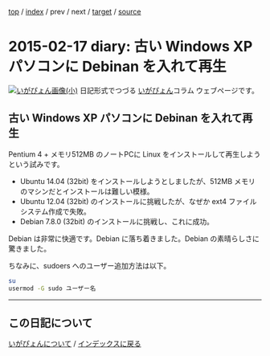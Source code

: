 [top](https://igapyon.github.io/diary/) 
 / [index](https://igapyon.github.io/diary/2015/index.html) 
 / prev 
 / next 
 / [target](https://igapyon.github.io/diary/2015/ig150217.html) 
 / [source](https://github.com/igapyon/diary/blob/gh-pages/2015/ig150217.html.src.md) 

2015-02-17 diary: 古い Windows XP パソコンに Debinan を入れて再生
=====================================================================================================
[![いがぴょん画像(小)](https://igapyon.github.io/diary/images/iga200306s.jpg "いがぴょん")](https://igapyon.github.io/diary/memo/memoigapyon.html) 日記形式でつづる [いがぴょん](https://igapyon.github.io/diary/memo/memoigapyon.html)コラム ウェブページです。

## 古い Windows XP パソコンに Debinan を入れて再生

Pentium 4 + メモリ512MB のノートPCに Linux をインストールして再生しようという試みです。

* Ubuntu 14.04 (32bit) をインストールしようとしましたが、512MB メモリのマシンだとインストールは難しい模様。
* Ubuntu 12.04 (32bit) のインストールに挑戦したが、なぜか ext4 ファイルシステム作成で失敗。
* Debian 7.8.0 (32bit) のインストールに挑戦し、これに成功。

Debian は非常に快適です。Debian に落ち着きました。Debian の素晴らしさに驚きました。

ちなみに、sudoers へのユーザー追加方法は以下。

```sh
su
usermod -G sudo ユーザー名
```




----------------------------------------------------------------------------------------------------

## この日記について
[いがぴょんについて](https://igapyon.github.io/diary/memo/memoigapyon.html) / [インデックスに戻る](https://igapyon.github.io/diary/idxall.html)

